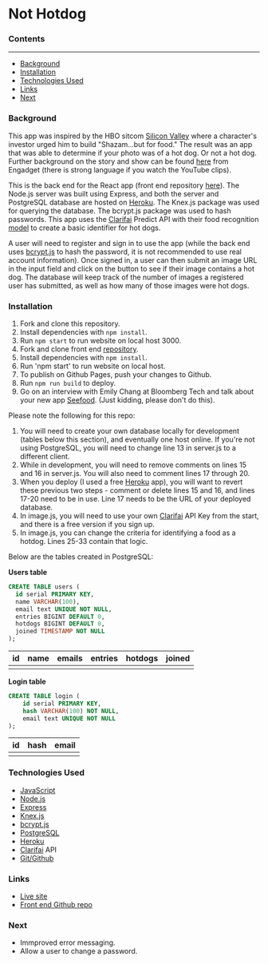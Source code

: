 
# Not Hotdog

### Contents

---

- [Background](#background)
- [Installation](#installation)
- [Technologies Used](#technologies-used)
- [Links](#links)
- [Next](#next)

### Background

This app was inspired by the HBO sitcom [Silicon Valley](https://www.hbo.com/silicon-valley) where a character's investor urged him to build "Shazam...but for food." The result was an app that was able to determine if your photo was of a hot dog. Or not a hot dog. Further background on the story and show can be found [here](https://www.engadget.com/2017-05-15-not-hotdog-app-hbo-silicon-valley.html) from Engadget (there is strong language if you watch the YouTube clips).

This is the back end for the React app (front end repository [here](https://github.com/cedis81/not-hot-dog)). The Node.js server was built using Express, and both the server and PostgreSQL database are hosted on [Heroku](https://www.heroku.com/). The Knex.js package was used for querying the database. The bcrypt.js package was used to hash passwords. This app uses the [Clarifai](https://www.clarifai.com/) Predict API with their food recognition [model](https://www.clarifai.com/models/ai-food-recognition) to create a basic identifier for hot dogs.

A user will need to register and sign in to use the app (while the back end uses [bcrypt.js](https://www.npmjs.com/package/bcryptjs) to hash the password, it is not recommended to use real account information). Once signed in, a user can then submit an image URL in the input field and click on the button to see if their image contains a hot dog. The database will keep track of the number of images a registered user has submitted, as well as how many of those images were hot dogs.

### Installation

1. Fork and clone this repository.
2. Install dependencies with `npm install`.
3. Run `npm start` to run website on local host 3000.
4. Fork and clone front end [repository](https://github.com/cedis81/not-hot-dog).
5. Install dependencies with `npm install`.
6. Run 'npm start' to run website on local host.
7. To publish on Github Pages, push your changes to Github.
8. Run `npm run build` to deploy.
9. Go on an interview with Emily Chang at Bloomberg Tech and talk about your new app [Seefood](https://twitter.com/TechAtBloomberg/status/863944535419666432?ref_src=twsrc%5Etfw%7Ctwcamp%5Etweetembed%7Ctwterm%5E863944535419666432%7Ctwgr%5E%7Ctwcon%5Es1_&ref_url=https%3A%2F%2Fwww.engadget.com%2F2017-05-15-not-hotdog-app-hbo-silicon-valley.html). (Just kidding, please don't do this).

Please note the following for this repo:

1. You will need to create your own database locally for development (tables below this section), and eventually one host online. If you're not using PostgreSQL, you will need to change line 13 in server.js to a different client.
2. While in development, you will need to remove comments on lines 15 and 16 in server.js. You will also need to comment lines 17 through 20.
3. When you deploy (I used a free [Heroku](https://www.heroku.com/) app), you will want to revert these previous two steps - comment or delete lines 15 and 16, and lines 17-20 need to be in use. Line 17 needs to be the URL of your deployed database.
4. In image.js, you will need to use your own [Clarifai](https://www.clarifai.com/) API Key from the start, and there is a free version if you sign up.
5. In image.js, you can change the criteria for identifying a food as a hotdog. Lines 25-33 contain that logic.

Below are the tables created in PostgreSQL:

**Users table**

```sql
CREATE TABLE users (
  id serial PRIMARY KEY,
  name VARCHAR(100),
  email text UNIQUE NOT NULL,
  entries BIGINT DEFAULT 0,
  hotdogs BIGINT DEFAULT 0,
  joined TIMESTAMP NOT NULL
);
```

| id | name | emails | entries | hotdogs | joined |
|----|------|--------|---------|---------|--------|
|    |      |        |         |         |        |

**Login table**

```sql
CREATE TABLE login (
    id serial PRIMARY KEY,
    hash VARCHAR(100) NOT NULL,
    email text UNIQUE NOT NULL
);
```

| id | hash | email |
|----|------|-------|
|    |      |       |

### Technologies Used
- [JavaScript](https://developer.mozilla.org/en-US/docs/Web/JavaScript)
- [Node.js](https://nodejs.org/en/docs/)
- [Express](https://expressjs.com/en/guide/routing.html)
- [Knex.js](https://knexjs.org/)
- [bcrypt.js](https://www.npmjs.com/package/bcryptjs)
- [PostgreSQL](https://www.postgresql.org/docs/)
- [Heroku](https://devcenter.heroku.com/)
- [Clarifai](https://docs.clarifai.com/) API
- [Git/Github](https://docs.github.com/en)

### Links

- [Live site](https://cedis81.github.io/not-hot-dog/)
- [Front end Github repo](https://github.com/cedis81/not-hot-dog)

### Next

- Immproved error messaging.
- Allow a user to change a password.
